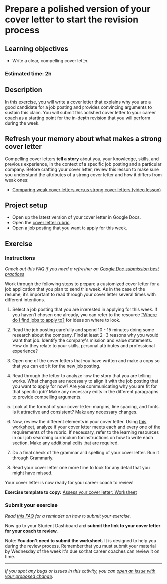 # Prepare a polished version of your cover letter to start the revision process

## **Learning objectives**

- Write a clear, compelling cover letter.

### **Estimated time: 2h**

## **Description**

In this exercise, you will write a cover letter that explains why you are a good candidate for a job posting and provides convincing arguments to sustain this claim. You will submit this polished cover letter to your career coach as a starting point for the in-depth revision that you will perform during the week.

## **Refresh your memory about what makes a strong cover letter**

Compelling cover letters **tell a story** about you, your knowledge, skills, and previous experience, in the context of a specific job posting and a particular company. Before crafting your cover letter, review this lesson to make sure you understand the attributes of a strong cover letter and how it differs from weak ones:

- [Comparing weak cover letters versus strong cover letters (video lesson)
  ](https://github.com/matovu-farid/curriculum-professional-skills/blob/main/interview-prep/comparing-weak-cover-letters-versus-strong-cover-letters.md)

## Project setup

- Open up the latest version of your cover letter in Google Docs.
- Open the [cover letter rubric](https://docs.google.com/document/d/1kiQP_QOxy2Opklleet37kCXbB8uRndRPumtfzKtR9N0/edit).
- Open a job posting that you want to apply for this week.

## **Exercise**

### **Instructions**

_Check out this FAQ if you need a refresher on [Google Doc submission best practices](https://microverse.zendesk.com/hc/en-us/articles/360063156813)_

Work through the following steps to prepare a customized cover letter for a job application that you plan to send this week. As in the case of the resume, it’s important to read through your cover letter several times with different intentions.

1. Select a job posting that you are interested in applying for this week. If you haven’t chosen one already, you can refer to the resource [“Where do I find jobs to apply to?](https://github.com/matovu-farid/curriculum-professional-skills/blob/main/job-search/where-do-I-find-jobs-to-apply-to.md) for ideas on where to look.

2. Read the job posting carefully and spend 10 - 15 minutes doing some research about the company. Find at least 2 -3 reasons why you would want that job. Identify the company's mission and value statements. How do they relate to your skills, personal attributes and professional experience?

3. Open one of the cover letters that you have written and make a copy so that you can edit it for the new job posting.

4. Read through the letter to analyze how the story that you are telling works. What changes are necessary to align it with the job posting that you want to apply for now? Are you communicating why you are fit for that specific job? Make any necessary edits in the different paragraphs to provide compelling arguments.

5. Look at the format of your cover letter: margins, line spacing, and fonts. Is it attractive and consistent? Make any necessary changes.

6. Now, review the different elements in your cover letter. Using [this worksheet](https://docs.google.com/document/d/1eW0IbKPn6MN47EMSZ35HPQMsaOuX2e7MdBu-LUb1C44/edit), analyze if your cover letter meets each and every one of the requirements of the rubric. If necessary, refer to the learning resources in our job searching curriculum for instructions on how to write each section. Make any additional edits that are required.

7. Do a final check of the grammar and spelling of your cover letter. Run it through Grammarly.

8. Read your cover letter one more time to look for any detail that you might have missed.

Your cover letter is now ready for your career coach to review!

**Exercise template to copy:** [Assess your cover letter: Worksheet](https://docs.google.com/document/d/1eW0IbKPn6MN47EMSZ35HPQMsaOuX2e7MdBu-LUb1C44/edit)

### Submit your exercise

_Read [this FAQ](https://microverse.zendesk.com/hc/en-us/articles/360061344234) for a reminder on how to submit your exercise._

Now go to your Student Dashboard and **submit the link to your cover letter for your coach to review.**

Note: **You don't need to submit the worksheet.** It is designed to help you during the review process. Remember that you must submit your material by Wednesday of the week it's due so that career coaches can review it on time.

---

_If you spot any bugs or issues in this activity, you can [open an issue with your proposed change](https://github.com/microverseinc/curriculum-transversal-skills/blob/main/git-github/articles/open_issue.md)._
